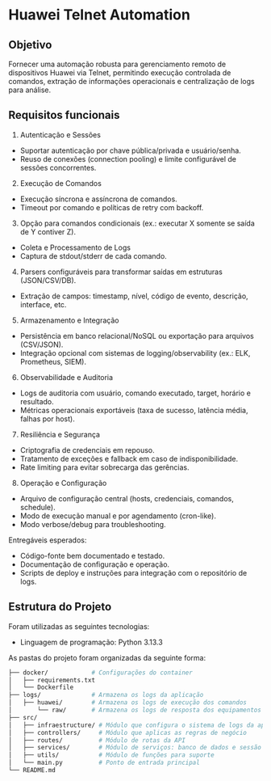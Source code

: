 # Huawei Telnet Automation

## Objetivo

Fornecer uma automação robusta para gerenciamento remoto de dispositivos Huawei via Telnet, permitindo execução controlada de comandos, extração de informações operacionais e centralização de logs para análise.

## Requisitos funcionais

1. Autenticação e Sessões
- Suportar autenticação por chave pública/privada e usuário/senha.
- Reuso de conexões (connection pooling) e limite configurável de sessões concorrentes.

2. Execução de Comandos
- Execução síncrona e assíncrona de comandos.
- Timeout por comando e políticas de retry com backoff.

3. Opção para comandos condicionais (ex.: executar X somente se saída de Y contiver Z).
- Coleta e Processamento de Logs
- Captura de stdout/stderr de cada comando.

4. Parsers configuráveis para transformar saídas em estruturas (JSON/CSV/DB).
- Extração de campos: timestamp, nível, código de evento, descrição, interface, etc.

5. Armazenamento e Integração
- Persistência em banco relacional/NoSQL ou exportação para arquivos (CSV/JSON).
- Integração opcional com sistemas de logging/observability (ex.: ELK, Prometheus, SIEM).

6. Observabilidade e Auditoria
- Logs de auditoria com usuário, comando executado, target, horário e resultado.
- Métricas operacionais exportáveis (taxa de sucesso, latência média, falhas por host).

7. Resiliência e Segurança
- Criptografia de credenciais em repouso.
- Tratamento de exceções e fallback em caso de indisponibilidade.
- Rate limiting para evitar sobrecarga das gerências.

8. Operação e Configuração
- Arquivo de configuração central (hosts, credenciais, comandos, schedule).
- Modo de execução manual e por agendamento (cron-like).
- Modo verbose/debug para troubleshooting.

Entregáveis esperados:
- Código-fonte bem documentado e testado.
- Documentação de configuração e operação.
- Scripts de deploy e instruções para integração com o repositório de logs.

## Estrutura do Projeto

Foram utilizadas as seguintes tecnologias:

- Linguagem de programação: Python 3.13.3

As pastas do projeto foram organizadas da seguinte forma:

```bash
├── docker/            # Configurações do container
│   ├── requirements.txt
│   └── Dockerfile
├── logs/              # Armazena os logs da aplicação
│   ├── huawei/        # Armazena os logs de execução dos comandos
│       └── raw/       # Armazena os logs de resposta dos equipamentos
├── src/
│   ├── infraestructure/ # Módulo que configura o sistema de logs da aplicação
│   ├── controllers/     # Módulo que aplicas as regras de negócio
│   ├── routes/          # Módulo de rotas da API                  
│   ├── services/        # Módulo de serviços: banco de dados e sessão Telnet
│   ├── utils/           # Módulo de funções para suporte               
│   └── main.py          # Ponto de entrada principal
└── README.md
```

